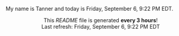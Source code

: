 My name is Tanner and today is Friday, September 6, 9:22 PM EDT.

<p align="center">This <i>README</i> file is generated <b>every 3 hours</b>!</br>Last refresh: Friday, September 6, 9:22 PM EDT<br /></p>
